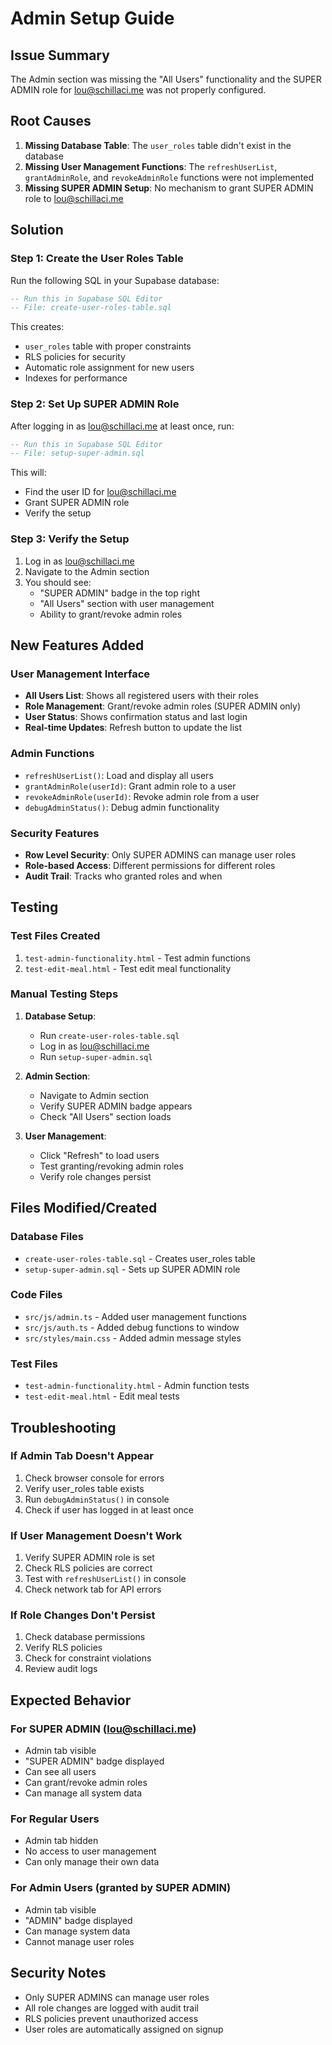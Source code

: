 # Admin Setup Guide

## Issue Summary
The Admin section was missing the "All Users" functionality and the SUPER ADMIN role for lou@schillaci.me was not properly configured.

## Root Causes
1. **Missing Database Table**: The `user_roles` table didn't exist in the database
2. **Missing User Management Functions**: The `refreshUserList`, `grantAdminRole`, and `revokeAdminRole` functions were not implemented
3. **Missing SUPER ADMIN Setup**: No mechanism to grant SUPER ADMIN role to lou@schillaci.me

## Solution

### Step 1: Create the User Roles Table
Run the following SQL in your Supabase database:

```sql
-- Run this in Supabase SQL Editor
-- File: create-user-roles-table.sql
```

This creates:
- `user_roles` table with proper constraints
- RLS policies for security
- Automatic role assignment for new users
- Indexes for performance

### Step 2: Set Up SUPER ADMIN Role
After logging in as lou@schillaci.me at least once, run:

```sql
-- Run this in Supabase SQL Editor
-- File: setup-super-admin.sql
```

This will:
- Find the user ID for lou@schillaci.me
- Grant SUPER ADMIN role
- Verify the setup

### Step 3: Verify the Setup
1. Log in as lou@schillaci.me
2. Navigate to the Admin section
3. You should see:
   - "SUPER ADMIN" badge in the top right
   - "All Users" section with user management
   - Ability to grant/revoke admin roles

## New Features Added

### User Management Interface
- **All Users List**: Shows all registered users with their roles
- **Role Management**: Grant/revoke admin roles (SUPER ADMIN only)
- **User Status**: Shows confirmation status and last login
- **Real-time Updates**: Refresh button to update the list

### Admin Functions
- `refreshUserList()`: Load and display all users
- `grantAdminRole(userId)`: Grant admin role to a user
- `revokeAdminRole(userId)`: Revoke admin role from a user
- `debugAdminStatus()`: Debug admin functionality

### Security Features
- **Row Level Security**: Only SUPER ADMINS can manage user roles
- **Role-based Access**: Different permissions for different roles
- **Audit Trail**: Tracks who granted roles and when

## Testing

### Test Files Created
1. `test-admin-functionality.html` - Test admin functions
2. `test-edit-meal.html` - Test edit meal functionality

### Manual Testing Steps
1. **Database Setup**:
   - Run `create-user-roles-table.sql`
   - Log in as lou@schillaci.me
   - Run `setup-super-admin.sql`

2. **Admin Section**:
   - Navigate to Admin section
   - Verify SUPER ADMIN badge appears
   - Check "All Users" section loads

3. **User Management**:
   - Click "Refresh" to load users
   - Test granting/revoking admin roles
   - Verify role changes persist

## Files Modified/Created

### Database Files
- `create-user-roles-table.sql` - Creates user_roles table
- `setup-super-admin.sql` - Sets up SUPER ADMIN role

### Code Files
- `src/js/admin.ts` - Added user management functions
- `src/js/auth.ts` - Added debug functions to window
- `src/styles/main.css` - Added admin message styles

### Test Files
- `test-admin-functionality.html` - Admin function tests
- `test-edit-meal.html` - Edit meal tests

## Troubleshooting

### If Admin Tab Doesn't Appear
1. Check browser console for errors
2. Verify user_roles table exists
3. Run `debugAdminStatus()` in console
4. Check if user has logged in at least once

### If User Management Doesn't Work
1. Verify SUPER ADMIN role is set
2. Check RLS policies are correct
3. Test with `refreshUserList()` in console
4. Check network tab for API errors

### If Role Changes Don't Persist
1. Check database permissions
2. Verify RLS policies
3. Check for constraint violations
4. Review audit logs

## Expected Behavior

### For SUPER ADMIN (lou@schillaci.me)
- Admin tab visible
- "SUPER ADMIN" badge displayed
- Can see all users
- Can grant/revoke admin roles
- Can manage all system data

### For Regular Users
- Admin tab hidden
- No access to user management
- Can only manage their own data

### For Admin Users (granted by SUPER ADMIN)
- Admin tab visible
- "ADMIN" badge displayed
- Can manage system data
- Cannot manage user roles

## Security Notes
- Only SUPER ADMINS can manage user roles
- All role changes are logged with audit trail
- RLS policies prevent unauthorized access
- User roles are automatically assigned on signup 